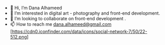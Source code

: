 - 👋 Hi, I’m Dana Alhameed
- 👀 I’m interested in digital art - photography and front-end development.
- 💞️ I’m looking to collaborate on front-end development .
- 📫 How to reach me dana.alhameed@gmail.com
[https://cdn0.iconfinder.com/data/icons/social-network-7/50/22-512.png]
<!---
dana-hm/dana-hm is a ✨ special ✨ repository because its `README.md` (this file) appears on your GitHub profile.
You can click the Preview link to take a look at your changes.
--->
